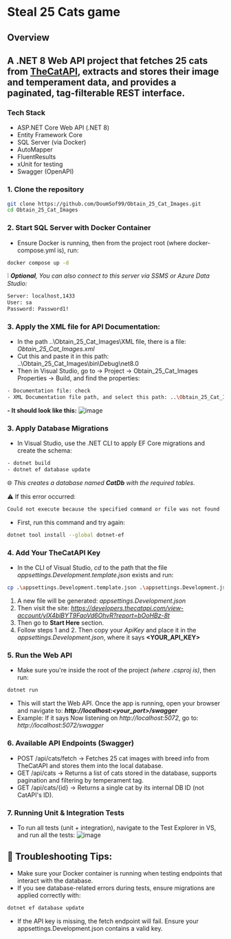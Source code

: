 # Steal 25 Cats game

## Overview
## A .NET 8 Web API project that fetches 25 cats from [TheCatAPI](https://thecatapi.com/), extracts and stores their image and temperament data, and provides a paginated, tag-filterable REST interface.

### Tech Stack
- ASP.NET Core Web API (.NET 8)
- Entity Framework Core
- SQL Server (via Docker)
- AutoMapper
- FluentResults
- xUnit for testing
- Swagger (OpenAPI)

### 1. Clone the repository
```bash
git clone https://github.com/DoumSof99/Obtain_25_Cat_Images.git
cd Obtain_25_Cat_Images
```
### 2. Start SQL Server with Docker Container
- Ensure Docker is running, then from the project root (where docker-compose.yml is), run:
```bash
docker compose up -d
```
:grey_exclamation: _**Optional**, You can also connect to this server via SSMS or Azure Data Studio:_
```bash
Server: localhost,1433  
User: sa  
Password: Password1!
```
### 3. Apply the XML file for API Documentation:
- In the path ..\Obtain_25_Cat_Images\XML file, there is a file: _Obtain_25_Cat_Images.xml_
- Cut this and paste it in this path: ..\Obtain_25_Cat_Images\bin\Debug\net8.0
- Then in Visual Studio, go to -> Project -> Obtain_25_Cat_Images Properties -> Build, and find the properties:
```bash
- Documentation file: check
- XML Documentation file path, and select this path: ..\Obtain_25_Cat_Images\bin\Debug\net8.0\Obtain_25_Cat_Images.xml
```
**- It should look like this:**
![image](https://github.com/user-attachments/assets/f43202e3-87eb-4363-9e42-49c838b0862c)

### 3. Apply Database Migrations
- In Visual Studio, use the .NET CLI to apply EF Core migrations and create the schema:
```bash
- dotnet build
- dotnet ef database update
```
:globe_with_meridians: _This creates a database named **CatDb** with the required tables._

:warning: If this error occurred: 
```bash
Could not execute because the specified command or file was not found
```
- First, run this command and try again:
```bash
dotnet tool install --global dotnet-ef
```
### 4. Add Your TheCatAPI Key
- In the CLI of Visual Studio, _cd_ to the path that the file _appsettings.Development.template.json_ exists and run:
```bash
cp .\appsettings.Development.template.json .\appsettings.Development.json
```
1. A new file will be generated: _appsettings.Development.json_
2. Then visit the site: _https://developers.thecatapi.com/view-account/ylX4blBYT9FaoVd6OhvR?report=bOoHBz-8t_
3. Then go to **Start Here** section.
4. Follow steps 1 and 2. Then copy your _ApiKey_ and place it in the _appsettings.Development.json_, where it says **<YOUR_API_KEY>**
### 5. Run the Web API
- Make sure you're inside the root of the project _(where .csproj is)_, then run:
```bash
dotnet run
```
- This will start the Web API. Once the app is running, open your browser and navigate to: **_http://localhost:<your_port>/swagger_**
- Example: If it says Now listening on _http://localhost:5072_, go to: _http://localhost:5072/swagger_
### 6. Available API Endpoints (Swagger)
- POST /api/cats/fetch  -> Fetches 25 cat images with breed info from TheCatAPI and stores them into the local database.
- GET /api/cats         -> Returns a list of cats stored in the database, supports pagination and filtering by temperament tag.
- GET /api/cats/{id}    -> Returns a single cat by its internal DB ID (not CatAPI's ID).
### 7. Running Unit & Integration Tests
- To run all tests (unit + integration), navigate to the Test Explorer in VS, and run all the tests:
![image](https://github.com/user-attachments/assets/12c04299-2e9c-4b23-a49c-e919fe4f1879)

## :dart: Troubleshooting Tips:
- Make sure your Docker container is running when testing endpoints that interact with the database.
- If you see database-related errors during tests, ensure migrations are applied correctly with:
```bash
dotnet ef database update
```
- If the API key is missing, the fetch endpoint will fail. Ensure your appsettings.Development.json contains a valid key.
